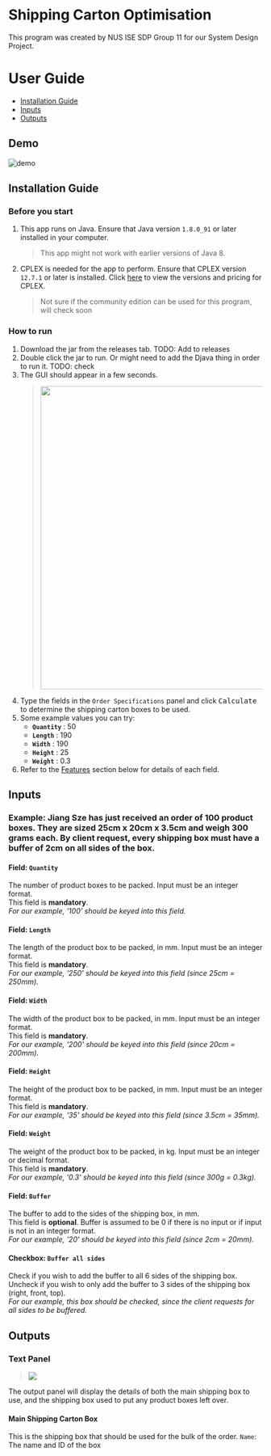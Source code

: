 # Shipping Carton Optimisation
This program was created by NUS ISE SDP Group 11 for our System Design Project.

# User Guide

* [Installation Guide](#installation-guide)
* [Inputs](#inputs)
* [Outputs](#outputs)

## Demo
![demo](https://user-images.githubusercontent.com/21094285/150575949-76e34e3c-0673-415d-a149-7ae58d7accd7.gif)

## Installation Guide

### Before you start
1. This app runs on Java. Ensure that Java version `1.8.0_91` or later installed in your computer.
    > This app might not work with earlier versions of Java 8.
2. CPLEX is needed for the app to perform. Ensure that CPLEX version `12.7.1` or later is installed. Click [here](https://www.ibm.com/products/ilog-cplex-optimization-studio/pricing) to view the versions and pricing for CPLEX.
    > Not sure if the community edition can be used for this program, will check soon

### How to run
1. Download the jar from the releases tab. TODO: Add to releases
2. Double click the jar to run. Or might need to add the Djava thing in order to run it. TODO: check
3. The GUI should appear in a few seconds.
    > <img src="images/GUIprototype.png" width="600">
4. Type the fields in the `Order Specifications` panel and click <kbd>Calculate</kbd> to determine the shipping carton boxes to be used.
5. Some example values you can try:
    * **`Quantity`** : 50
    * **`Length`** : 190
    * **`Width`** : 190
    * **`Height`** : 25
    * **`Weight`** : 0.3
6. Refer to the [Features](#features) section below for details of each field.<br>

## Inputs
### Example: Jiang Sze has just received an order of 100 product boxes. They are sized 25cm x 20cm x 3.5cm and weigh 300 grams each. By client request, every shipping box must have a buffer of 2cm on all sides of the box. 
#### Field: `Quantity`
The number of product boxes to be packed. Input must be an integer format.<br>
This field is **mandatory**.<br>
*For our example, '100' should be keyed into this field.*<br>
#### Field: `Length`
The length of the product box to be packed, in mm. Input must be an integer format.<br>
This field is **mandatory**.<br>
*For our example, '250' should be keyed into this field (since 25cm = 250mm).*<br>
#### Field: `Width`
The width of the product box to be packed, in mm. Input must be an integer format.<br>
This field is **mandatory**.<br>
*For our example, '200' should be keyed into this field (since 20cm = 200mm).*<br>
#### Field: `Height`
The height of the product box to be packed, in mm. Input must be an integer format.<br>
This field is **mandatory**.<br>
*For our example, '35' should be keyed into this field (since 3.5cm = 35mm).*<br>
#### Field: `Weight`
The weight of the product box to be packed, in kg. Input must be an integer or decimal format.<br>
This field is **mandatory**.<br>
*For our example, '0.3' should be keyed into this field (since 300g = 0.3kg).*<br>
#### Field: `Buffer`
The buffer to add to the sides of the shipping box, in mm.<br>
This field is **optional**. Buffer is assumed to be 0 if there is no input or if input is not in an integer format.<br>
*For our example, '20' should be keyed into this field (since 2cm = 20mm).*<br>
#### Checkbox: `Buffer all sides`
Check if you wish to add the buffer to all 6 sides of the shipping box.<br>
Uncheck if you wish to only add the buffer to 3 sides of the shipping box (right, front, top).<br>
*For our example, this box should be checked, since the client requests for all sides to be buffered.*<br>

## Outputs
### Text Panel
> <img src="images/outputpanel.png">
The output panel will display the details of both the main shipping box to use, and the shipping box used to put any product boxes left over. 
#### Main Shipping Carton Box
This is the shipping box that should be used for the bulk of the order.
`Name`: The name and ID of the box
